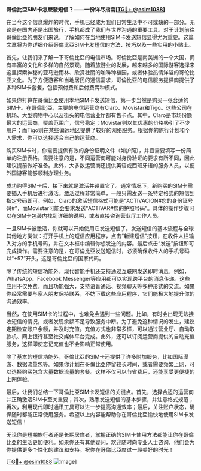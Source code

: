 **哥倫比亞SIM卡怎麽發短信？——一份详尽指南[[TG💪+ @esim1088](https://t.me/s/esim1088)]**

在当今这个信息爆炸的时代，手机已经成为我们日常生活中不可或缺的一部分。无论是在国内还是出国旅行，手机都成了我们与世界沟通的重要工具。对于计划前往哥倫比亞的朋友们来说，了解如何在当地使用SIM卡发送短信显得尤为重要。这篇文章将为你详细介绍哥倫比亞SIM卡发短信的方法、技巧以及一些实用的小贴士。

首先，让我们来了解一下哥倫比亞的电信市场。哥倫比亞是南美洲的一个大国，拥有丰富的文化和多样的自然景观。随着旅游业的发展，越来越多的国际游客选择来这里探索神秘的亚马逊雨林、欣赏壮丽的咖啡种植园，或者体验热情洋溢的哥伦比亚文化。为了方便游客和当地居民的通信需求，哥倫比亞的电信服务提供商提供了多种SIM卡套餐，包括预付费和后付费两种模式。

如果你打算在哥倫比亞使用本地SIM卡发送短信，第一步当然是购买一张合适的SIM卡。在哥倫比亞，主要的电信运营商有Claro、Movistar和Tigo。这些公司在机场、大型购物中心以及街头的电信营业厅都有售卡点。其中，Claro是市场份额最大的运营商，覆盖范围广，信号稳定；Movistar则以其优惠的价格吸引了不少用户；而Tigo则在某些偏远地区提供了较好的网络服务。根据你的旅行计划和个人需求，你可以选择适合自己的运营商。

购买SIM卡时，你需要提供有效的身份证明文件（如护照），并且需要填写一份简单的注册表格。需要注意的是，不同运营商可能对身份验证的要求有所不同，因此建议提前做好准备。此外，大多数运营商还提供英语或西班牙语的服务人员，以便外国游客能够顺利办理业务。

成功购得SIM卡后，接下来就是激活并设置它了。通常情况下，新购买的SIM卡需要插入手机后进行激活。激活过程非常简单，一般只需发送一条特定格式的短信到指定号码即可。例如，Claro的激活短信格式可能是“ACTIVACION#您的身份证号码#”，而Movistar可能会要求发送“ACTIVAR#您的护照号码”。具体的操作步骤可以在SIM卡包装内找到详细的说明，或者直接咨询营业厅工作人员。

一旦SIM卡被激活，你就可以开始使用它发送短信了。发送短信的基本流程与全球其他地方类似：打开手机上的短信应用程序，点击“新建短信”按钮，在收件人栏输入对方的手机号码，并在文本框中编辑你想发送的内容。最后点击“发送”按钮即可完成操作。需要注意的是，在哥倫比亞发送短信时，必须确保收件人的手机号码以“+57”开头，这是哥倫比亞的国家代码。

除了传统的短信功能外，现代智能手机还支持通过互联网发送即时消息。例如，WhatsApp、Facebook Messenger等应用都可以实现跨平台的消息传递。这些应用不仅免费，而且功能强大，支持语音通话、视频聊天等多种形式的交流。如果你经常需要与家人朋友保持联系，不妨下载这些应用程序，它们能极大地提升你的沟通效率。

当然，在使用SIM卡的过程中，也难免会遇到一些问题。比如，有时会出现无法接收短信的情况，或者发现余额不足导致服务中断。为了避免这种情况的发生，建议定期检查账户余额，并及时充值。充值方式也非常多样，可以通过营业厅、自动取款机、网上银行甚至社交媒体平台完成。此外，还可以订阅运营商提供的自动充值服务，这样即使忘记充值也不会影响正常使用。

除了基本的短信功能外，哥倫比亞的SIM卡还提供了许多附加服务，比如国际漫游、数据流量包等。如果你计划在哥倫比亞停留较长时间，或者需要频繁上网，可以选择购买包含大量数据流量的套餐。这样不仅可以节省费用，还能享受更便捷的上网体验。

最后，让我们总结一下哥倫比亞SIM卡发短信的关键点。首先，选择合适的运营商并正确激活SIM卡至关重要；其次，熟悉发送短信的基本步骤，并注意格式规范；再次，利用现代即时通讯工具可以进一步提高沟通效率；最后，关注账户状态，确保随时都能正常使用服务。希望以上内容能帮助你在哥倫比亞愉快地使用SIM卡发送短信！

无论你是短期旅行者还是长期居住者，掌握正确的SIM卡使用方法都能让你在哥倫比亞的生活更加便利。如果你还有其他疑问，欢迎随时向专业人士咨询，他们会为你提供更多个性化的建议和支持。祝你在哥倫比亞度过一段美好的时光！

[[TG💪+ @esim1088](https://t.me/s/esim1088) ![Image](https://i.postimg.cc/4NQfJmqS/Snipaste-2025-05-13-00-14-12.png)]